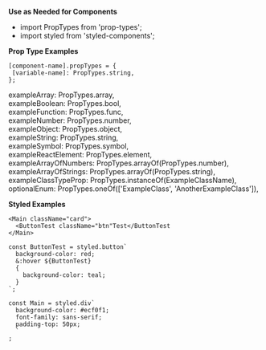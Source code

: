 **Use as Needed for Components**
* import PropTypes from 'prop-types';
* import styled from 'styled-components';

**Prop Type Examples**  

```
[component-name].propTypes = {
 [variable-name]: PropTypes.string,
};
```

exampleArray: PropTypes.array,  
exampleBoolean: PropTypes.bool,  
exampleFunction: PropTypes.func,  
exampleNumber: PropTypes.number,  
exampleObject: PropTypes.object,  
exampleString: PropTypes.string,  
exampleSymbol: PropTypes.symbol,  
exampleReactElement: PropTypes.element,  
exampleArrayOfNumbers: PropTypes.arrayOf(PropTypes.number),  
exampleArrayOfStrings: PropTypes.arrayOf(PropTypes.string),  
exampleClassTypeProp: PropTypes.instanceOf(ExampleClassName),  
optionalEnum: PropTypes.oneOf(['ExampleClass', 'AnotherExampleClass']),  

**Styled Examples**

```
<Main className="card">  
  <ButtonTest className="btn"Test</ButtonTest  
</Main>  
```
```
const ButtonTest = styled.button`  
  background-color: red;  
  &:hover ${ButtonTest}  
  {  
    background-color: teal;  
  }  
`;  
```
```
const Main = styled.div`  
  background-color: #ecf0f1;  
  font-family: sans-serif;  
  padding-top: 50px;  
  `  
;  
```
